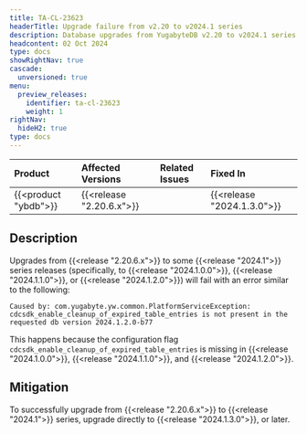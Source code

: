 ```yaml
---
title: TA-CL-23623
headerTitle: Upgrade failure from v2.20 to v2024.1 series
description: Database upgrades from YugabyteDB v2.20 to v2024.1 series may fail due to compatibility issues.
headcontent: 02 Oct 2024
type: docs
showRightNav: true
cascade:
  unversioned: true
menu:
  preview_releases:
    identifier: ta-cl-23623
    weight: 1
rightNav:
  hideH2: true
type: docs
---
```


|          Product           |  Affected Versions  |  Related Issues   | Fixed In |
| :------------------------- | :------------------ | :---------------- | :------- |
| {{<product "ybdb">}}       | {{<release "2.20.6.x">}} | | {{<release "2024.1.3.0">}} |

## Description

Upgrades from {{<release "2.20.6.x">}} to some {{<release "2024.1">}} series releases (specifically, to {{<release "2024.1.0.0">}}, {{<release "2024.1.1.0">}}, or {{<release "2024.1.2.0">}}) will fail with an error similar to the following:

```output
Caused by: com.yugabyte.yw.common.PlatformServiceException: cdcsdk_enable_cleanup_of_expired_table_entries is not present in the requested db version 2024.1.2.0-b77
```

This happens because the configuration flag `cdcsdk_enable_cleanup_of_expired_table_entries` is missing in {{<release "2024.1.0.0">}}, {{<release "2024.1.1.0">}}, and {{<release "2024.1.2.0">}}.

## Mitigation

To successfully upgrade from {{<release "2.20.6.x">}} to {{<release "2024.1">}} series, upgrade directly to {{<release "2024.1.3.0">}}, or later.
